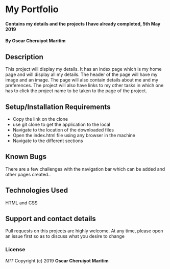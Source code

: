 # My Portfolio
#### Contains my details and the projects I have already completed, 5th May 2019
#### By **Oscar Cheruiyot Maritim**
## Description
This project will display my details. It has an index page which is my home page and will display all my details. The header of the page will have my image and an image. The page will also contain details about me and my preferences. The project will also have links to my other tasks in which one has to click the project name to be taken to the page of the project.
## Setup/Installation Requirements
* Copy the link on the clone
* use git clone to get the application to the local
* Navigate to the location of the downloaded files
* Open the index.html file using any browser in the machine
* Navigate to the different sections

## Known Bugs
There are a few challenges with the navigation bar which can be added and other pages created..
## Technologies Used
HTML and CSS
## Support and contact details
Pull requests on this projects are highly welcome. At any time, please open an issue first so as to discuss what you desire to change
### License
*MIT*
Copyright (c) 2019 **Oscar Cheruiyot Maritim**
